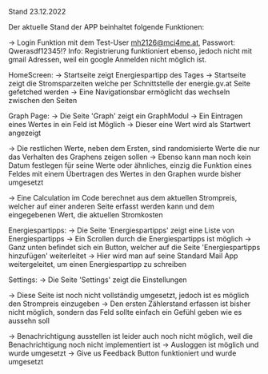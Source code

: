 Stand 23.12.2022

Der aktuelle Stand der APP beinhaltet folgende Funktionen:

-> Login Funktion mit dem Test-User mh2126@mci4me.at, Passwort: Qwerasdf12345!?
    Info: Registrierung funktioniert ebenso, jedoch nicht mit gmail Adressen, weil ein google Anmelden nicht möglich ist.

HomeScreen:
-> Startseite zeigt Energiespartipp des Tages
-> Startseite zeigt die Stromsparzeiten welche per Schnittstelle der energie.gv.at Seite gefetched werden
-> Eine Navigationsbar ermöglicht das wechseln zwischen den Seiten

Graph Page:
-> Die Seite 'Graph' zeigt ein GraphModul
-> Ein Eintragen eines Wertes in ein Feld ist Möglich
-> Dieser eine Wert wird als Startwert angezeigt

-> Die restlichen Werte, neben dem Ersten, sind randomisierte Werte die nur das Verhalten des Graphens zeigen sollen
-> Ebenso kann man noch kein Datum festlegen für seine Werte oder ähnliches,
    einzig die Funktion eines Feldes mit einem Übertragen des Wertes in den Graphen wurde bisher umgesetzt

-> Eine Calculation im Code berechnet aus dem aktuellen Strompreis, welcher auf einer anderen Seite erfasst werden kann
    und dem eingegebenen Wert, die aktuellen Stromkosten

Energiespartipps:
-> Die Seite 'Energiespartipps' zeigt eine Liste von Energiespartipps
-> Ein Scrollen durch die Energiespartipps ist möglich
-> Ganz unten befindet sich ein Button, welcher auf die Seite 'Energiespartipps hinzufügen' weiterleitet
-> Hier wird man auf seine Standard Mail App weitergeleitet, um einen Energiespartipp zu schreiben

Settings:
-> Die Seite 'Settings' zeigt die Einstellungen

-> Diese Seite ist noch nicht vollständig umgesetzt, jedoch ist es möglich den Strompreis einzugeben
-> Den ersten Zählerstand erfassen ist bisher nicht möglich, sondern das Feld sollte einfach ein Gefühl geben wie es aussehn soll

-> Benachrichtigung ausstellen ist leider auch noch nicht möglich, weil die Benachrichtigung noch nicht implementiert ist
-> Ausloggen ist möglich und wurde umgesetzt
-> Give us Feedback Button funktioniert und wurde umgesetzt
